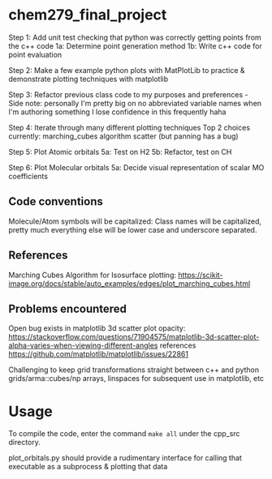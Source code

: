 # chem279_final_project

Step 1:
Add unit test checking that python was correctly getting points from the c++ code
    1a: Determine point generation method
    1b: Write c++ code for point evaluation

Step 2: 
Make a few example python plots with MatPlotLib to practice & demonstrate plotting techniques with matplotlib

Step 3:
Refactor previous class code to my purposes and preferences
    - Side note: personally I'm pretty big on no abbreviated variable names when I'm authoring something I lose confidence in this frequently haha

Step 4: 
Iterate through many different plotting techniques 
Top 2 choices currently: 
    marching_cubes algorithm
    scatter (but panning has a bug)

Step 5: 
Plot Atomic orbitals
    5a: Test on H2
    5b: Refactor, test on CH

Step 6: 
Plot Molecular orbitals
    5a: Decide visual representation of scalar MO coefficients

## Code conventions
Molecule/Atom symbols will be capitalized: Class names will be capitalized, pretty much everything else will be lower case and underscore separated.

## References

Marching Cubes Algorithm for Isosurface plotting:
https://scikit-image.org/docs/stable/auto_examples/edges/plot_marching_cubes.html

## Problems encountered

Open bug exists in matplotlib 3d scatter plot opacity:
https://stackoverflow.com/questions/71904575/matplotlib-3d-scatter-plot-alpha-varies-when-viewing-different-angles
references https://github.com/matplotlib/matplotlib/issues/22861

Challenging to keep grid transformations straight between c++ and python grids/arma::cubes/np arrays, linspaces for subsequent use in matplotlib, etc

# Usage
To compile the code, enter the command `make all` under the cpp_src directory.

plot_orbitals.py should provide a rudimentary interface for calling that executable as a subprocess & plotting that data


